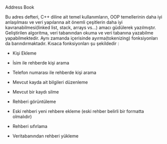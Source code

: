 Address Book

Bu adres defteri, C++ diline ait temel kullanımların, OOP temellerinin daha iyi anlaşılması ve veri yapılarına ait önemli çeşitlerin daha iyi kavranabilmesi(linked list, stack, arrays vs...) amacı güdülerek yazılmıştır. Geliştirilen algoritma, veri tabanından okuma ve veri tabanına yazabilme yapabilmektedir. Aynı zamanda içerisinde ayırma(tokenizing) fonksiyonları da barındırmaktadır. Kısaca fonksiyonları şu şekildedir :

* Kişi Ekleme

* İsim ile rehberde kişi arama 

* Telefon numarası ile rehberde kişi arama

* Mevcut kayda ait bilgileri düzenleme

* Mevcut bir kaydı silme

* Rehberi görüntüleme

* Eski rehberi yeni rehbere ekleme (eski rehber belirli bir formatta olmalıdır)

* Rehberi sıfırlama

* Veritabanından rehberi yükleme

